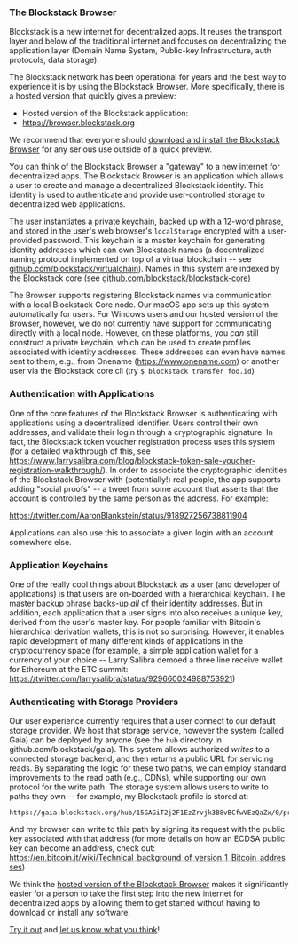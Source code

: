 ### The Blockstack Browser

Blockstack is a new internet for decentralized apps. It reuses the transport layer and below of the traditional internet and focuses on decentralizing the application layer (Domain Name System, Public-key Infrastructure, auth protocols, data storage).

The Blockstack network has been operational for years and the best way to experience it is by using the Blockstack Browser. More specifically, there is a hosted version that quickly gives a preview:

* Hosted version of the Blockstack application:
* https://browser.blockstack.org

We recommend that everyone should [download and install the Blockstack Browser](https://blockstack.org/install) for any serious use outside of a quick preview.

You can think of the Blockstack Browser a "gateway" to a new internet for decentralized apps. The Blockstack Browser is an application which allows a user to create and manage a decentralized Blockstack identity. This identity is used to authenticate and provide
user-controlled storage to decentralized web applications.

The user instantiates a private keychain, backed up with a 12-word phrase, and stored in the user's web
browser's `localStorage` encrypted with a user-provided password. This keychain is a master keychain for
generating identity addresses which can own Blockstack names (a decentralized naming protocol implemented
on top of a virtual blockchain -- see [github.com/blockstack/virtualchain](https://github.com/blockstack/virtualchain)). Names in this system are indexed
by the Blockstack core (see [github.com/blockstack/blockstack-core](https://github.com/blockstack/blockstack-core))

The Browser supports registering Blockstack names via communication with a local Blockstack Core node. Our
macOS app sets up this system automatically for users. For Windows users and our hosted version of the Browser,
however, we do not currently have support for communicating directly with a local node. However, on these
platforms, you _can_ still construct a private keychain, which can be used to create profiles associated with
identity addresses. These addresses can even have names sent to them, e.g., from Onename (https://www.onename.com)
or another user via the Blockstack core cli (try `$ blockstack transfer foo.id`)

### Authentication with Applications

One of the core features of the Blockstack Browser is authenticating with applications using a decentralized
identifier. Users control their own addresses, and validate their login through a cryptographic signature.
In fact, the Blockstack token voucher registration process uses this system (for a detailed walkthrough
of this, see https://www.larrysalibra.com/blog/blockstack-token-sale-voucher-registration-walkthrough/).
In order to associate the cryptographic identities of the Blockstack Browser with (potentially!) real
people, the app supports adding "social proofs" -- a tweet from some account that asserts that the account
is controlled by the same person as the address. For example:

https://twitter.com/AaronBlankstein/status/918927256738811904

Applications can also use this to associate a given login with an account somewhere else.

### Application Keychains

One of the really cool things about Blockstack as a user (and developer of applications) is that
users are on-boarded with a hierarchical keychain. The master backup phrase backs-up _all_ of their
identity addresses. But in addition, each application that a user signs into also receives a unique
key, derived from the user's master key. For people familiar with Bitcoin's hierarchical derivation
wallets, this is not so surprising. However, it enables rapid development of many different kinds
of applications in the cryptocurrency space (for example, a simple application wallet for a currency
of your choice -- Larry Salibra demoed a three line receive wallet for Ethereum at the ETC summit:
https://twitter.com/larrysalibra/status/929660024988753921)

### Authenticating with Storage Providers

Our user experience currently requires that a user connect to our default storage provider. We host
that storage service, however the system (called Gaia) can be deployed by anyone (see the `hub` directory in
github.com/blockstack/gaia). This system allows authorized _writes_ to a connected storage backend, and then
returns a public URL for servicing reads. By separating the logic for these two paths, we can employ standard
improvements to the read path (e.g., CDNs), while supporting our own protocol for the write path. The storage
system allows users to write to paths they own -- for example, my Blockstack profile is stored at:

```
https://gaia.blockstack.org/hub/15GAGiT2j2F1EzZrvjk3B8vBCfwVEzQaZx/0/profile.json
```

And my browser can write to this path by signing its request with the public key associated with that
address (for more details on how an ECDSA public key can become an address, check out: https://en.bitcoin.it/wiki/Technical_background_of_version_1_Bitcoin_addresses)

We think the [hosted version of the Blockstack Browser](https://browser.blockstack.org) makes it significantly easier for a person to take the first step into the new internet for decentralized apps by allowing them to get started without having to download or install any software.

[Try it out](https://browser.blockstack.org) and [let us know what you think](https://twitter.com/blockstack)!
